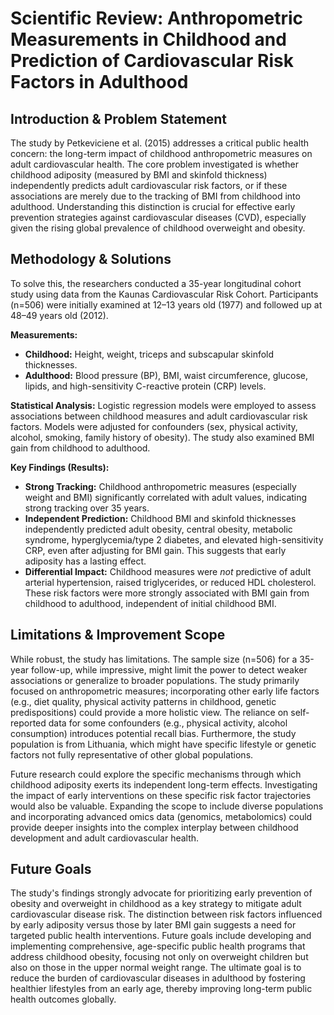 # Scientific Review: Anthropometric Measurements in Childhood and Prediction of Cardiovascular Risk Factors in Adulthood

## Introduction & Problem Statement

The study by Petkeviciene et al. (2015) addresses a critical public health concern: the long-term impact of childhood anthropometric measures on adult cardiovascular health. The core problem investigated is whether childhood adiposity (measured by BMI and skinfold thickness) independently predicts adult cardiovascular risk factors, or if these associations are merely due to the tracking of BMI from childhood into adulthood. Understanding this distinction is crucial for effective early prevention strategies against cardiovascular diseases (CVD), especially given the rising global prevalence of childhood overweight and obesity.

## Methodology & Solutions

To solve this, the researchers conducted a 35-year longitudinal cohort study using data from the Kaunas Cardiovascular Risk Cohort. Participants (n=506) were initially examined at 12–13 years old (1977) and followed up at 48–49 years old (2012). 

**Measurements:**
*   **Childhood:** Height, weight, triceps and subscapular skinfold thicknesses.
*   **Adulthood:** Blood pressure (BP), BMI, waist circumference, glucose, lipids, and high-sensitivity C-reactive protein (CRP) levels.

**Statistical Analysis:** Logistic regression models were employed to assess associations between childhood measures and adult cardiovascular risk factors. Models were adjusted for confounders (sex, physical activity, alcohol, smoking, family history of obesity). The study also examined BMI gain from childhood to adulthood.

**Key Findings (Results):**
*   **Strong Tracking:** Childhood anthropometric measures (especially weight and BMI) significantly correlated with adult values, indicating strong tracking over 35 years.
*   **Independent Prediction:** Childhood BMI and skinfold thicknesses independently predicted adult obesity, central obesity, metabolic syndrome, hyperglycemia/type 2 diabetes, and elevated high-sensitivity CRP, even after adjusting for BMI gain. This suggests that early adiposity has a lasting effect.
*   **Differential Impact:** Childhood measures were *not* predictive of adult arterial hypertension, raised triglycerides, or reduced HDL cholesterol. These risk factors were more strongly associated with BMI gain from childhood to adulthood, independent of initial childhood BMI.

## Limitations & Improvement Scope

While robust, the study has limitations. The sample size (n=506) for a 35-year follow-up, while impressive, might limit the power to detect weaker associations or generalize to broader populations. The study primarily focused on anthropometric measures; incorporating other early life factors (e.g., diet quality, physical activity patterns in childhood, genetic predispositions) could provide a more holistic view. The reliance on self-reported data for some confounders (e.g., physical activity, alcohol consumption) introduces potential recall bias. Furthermore, the study population is from Lithuania, which might have specific lifestyle or genetic factors not fully representative of other global populations.

Future research could explore the specific mechanisms through which childhood adiposity exerts its independent long-term effects. Investigating the impact of early interventions on these specific risk factor trajectories would also be valuable. Expanding the scope to include diverse populations and incorporating advanced omics data (genomics, metabolomics) could provide deeper insights into the complex interplay between childhood development and adult cardiovascular health.

## Future Goals

The study's findings strongly advocate for prioritizing early prevention of obesity and overweight in childhood as a key strategy to mitigate adult cardiovascular disease risk. The distinction between risk factors influenced by early adiposity versus those by later BMI gain suggests a need for targeted public health interventions. Future goals include developing and implementing comprehensive, age-specific public health programs that address childhood obesity, focusing not only on overweight children but also on those in the upper normal weight range. The ultimate goal is to reduce the burden of cardiovascular diseases in adulthood by fostering healthier lifestyles from an early age, thereby improving long-term public health outcomes globally.

